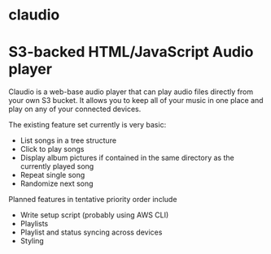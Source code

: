 claudio
=======

# S3-backed HTML/JavaScript Audio player

Claudio is a web-base audio player that can play audio files directly from your own S3 bucket. It allows you to keep all of your music in one place and play on any of your connected devices. 

The existing feature set currently is very basic:

+ List songs in a tree structure
+ Click to play songs
+ Display album pictures if contained in the same directory as the currently played song
+ Repeat single song
+ Randomize next song

Planned features in tentative priority order include

+ Write setup script (probably using AWS CLI)
+ Playlists
+ Playlist and status syncing across devices
+ Styling

